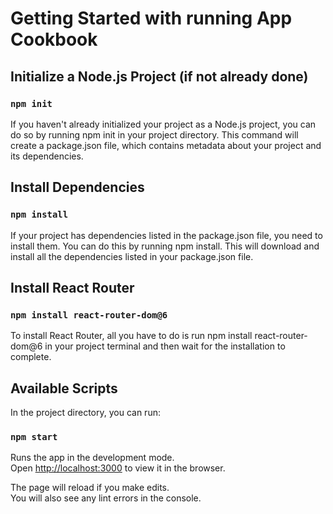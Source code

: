 # Getting Started with running App Cookbook

## Initialize a Node.js Project (if not already done)

### `npm init`

If you haven't already initialized your project as a Node.js project, you can do so by running npm init in your project directory. This command will create a package.json file, which contains metadata about your project and its dependencies.

## Install Dependencies

### `npm install`

If your project has dependencies listed in the package.json file, you need to install them. You can do this by running npm install. This will download and install all the dependencies listed in your package.json file.

## Install React Router

### `npm install react-router-dom@6`

To install React Router, all you have to do is run npm install react-router-dom@6 in your project terminal and then wait for the installation to complete.

## Available Scripts

In the project directory, you can run:

### `npm start`

Runs the app in the development mode.\
Open [http://localhost:3000](http://localhost:3000) to view it in the browser.

The page will reload if you make edits.\
You will also see any lint errors in the console.
